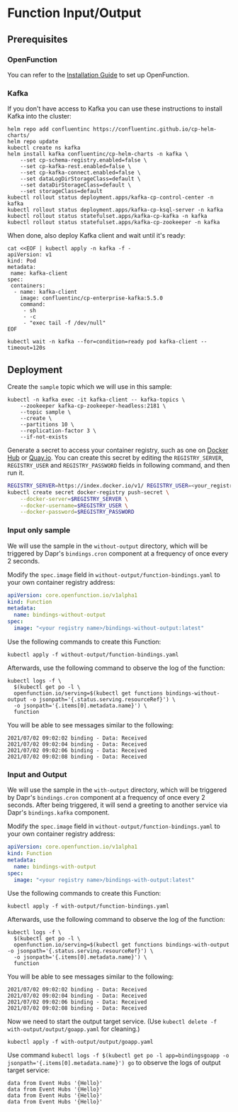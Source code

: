 # Function Input/Output

## Prerequisites

### OpenFunction

You can refer to the [Installation Guide](https://github.com/OpenFunction/OpenFunction#readme) to set up OpenFunction.

### Kafka

If you don't have access to Kafka you can use these instructions to install Kafka into the cluster:

```shell
helm repo add confluentinc https://confluentinc.github.io/cp-helm-charts/
helm repo update
kubectl create ns kafka
helm install kafka confluentinc/cp-helm-charts -n kafka \
    --set cp-schema-registry.enabled=false \
    --set cp-kafka-rest.enabled=false \
    --set cp-kafka-connect.enabled=false \
    --set dataLogDirStorageClass=default \
    --set dataDirStorageClass=default \
    --set storageClass=default
kubectl rollout status deployment.apps/kafka-cp-control-center -n kafka
kubectl rollout status deployment.apps/kafka-cp-ksql-server -n kafka
kubectl rollout status statefulset.apps/kafka-cp-kafka -n kafka
kubectl rollout status statefulset.apps/kafka-cp-zookeeper -n kafka
```

When done, also deploy Kafka client and wait until it's ready:

```shell
cat <<EOF | kubectl apply -n kafka -f -
apiVersion: v1
kind: Pod
metadata:
 name: kafka-client
spec:
 containers:
  - name: kafka-client
    image: confluentinc/cp-enterprise-kafka:5.5.0
    command:
     - sh
     - -c
     - "exec tail -f /dev/null"
EOF

kubectl wait -n kafka --for=condition=ready pod kafka-client --timeout=120s
```

## Deployment

Create the `sample` topic which we will use in this sample:

```shell
kubectl -n kafka exec -it kafka-client -- kafka-topics \
    --zookeeper kafka-cp-zookeeper-headless:2181 \
    --topic sample \
    --create \
    --partitions 10 \
    --replication-factor 3 \
    --if-not-exists
```

Generate a secret to access your container registry, such as one on [Docker Hub](https://hub.docker.com/) or [Quay.io](https://quay.io/).
You can create this secret by editing the ``REGISTRY_SERVER``, ``REGISTRY_USER`` and ``REGISTRY_PASSWORD`` fields in following command, and then run it.

  ```bash
  REGISTRY_SERVER=https://index.docker.io/v1/ REGISTRY_USER=<your_registry_user> REGISTRY_PASSWORD=<your_registry_password>
  kubectl create secret docker-registry push-secret \
      --docker-server=$REGISTRY_SERVER \
      --docker-username=$REGISTRY_USER \
      --docker-password=$REGISTRY_PASSWORD
  ```

### Input only sample

We will use the sample in the `without-output` directory, which will be triggered by Dapr's `bindings.cron` component at a frequency of once every 2 seconds.

Modify the `spec.image` field in `without-output/function-bindings.yaml` to your own container registry address:

```yaml
apiVersion: core.openfunction.io/v1alpha1
kind: Function
metadata:
  name: bindings-without-output
spec:
  image: "<your registry name>/bindings-without-output:latest"
```

Use the following commands to create this Function:

```shell
kubectl apply -f without-output/function-bindings.yaml
```

Afterwards, use the following command to observe the log of the function:

```shell
kubectl logs -f \
  $(kubectl get po -l \
  openfunction.io/serving=$(kubectl get functions bindings-without-output -o jsonpath='{.status.serving.resourceRef}') \
  -o jsonpath='{.items[0].metadata.name}') \
  function
```

You will be able to see messages similar to the following:

```shell
2021/07/02 09:02:02 binding - Data: Received
2021/07/02 09:02:04 binding - Data: Received
2021/07/02 09:02:06 binding - Data: Received
2021/07/02 09:02:08 binding - Data: Received
```

### Input and Output

We will use the sample in the `with-output` directory, which will be triggered by Dapr's `bindings.cron` component at a frequency of once every 2 seconds. After being triggered, it will send a greeting to another service via Dapr's `bindings.kafka` component. 

Modify the `spec.image` field in `without-output/function-bindings.yaml` to your own container registry address:

```yaml
apiVersion: core.openfunction.io/v1alpha1
kind: Function
metadata:
  name: bindings-with-output
spec:
  image: "<your registry name>/bindings-with-output:latest"
```

Use the following commands to create this Function:

```shell
kubectl apply -f with-output/function-bindings.yaml
```

Afterwards, use the following command to observe the log of the function:

```shell
kubectl logs -f \
  $(kubectl get po -l \
  openfunction.io/serving=$(kubectl get functions bindings-with-output -o jsonpath='{.status.serving.resourceRef}') \
  -o jsonpath='{.items[0].metadata.name}') \
  function
```

You will be able to see messages similar to the following:

```shell
2021/07/02 09:02:02 binding - Data: Received
2021/07/02 09:02:04 binding - Data: Received
2021/07/02 09:02:06 binding - Data: Received
2021/07/02 09:02:08 binding - Data: Received
```

Now we need to start the output target service. (Use `kubectl delete -f with-output/output/goapp.yaml` for cleaning.)

```shell
kubectl apply -f with-output/output/goapp.yaml
```

Use command `kubectl logs -f $(kubectl get po -l app=bindingsgoapp -o jsonpath='{.items[0].metadata.name}') go` to observe the logs of output target service:

```shell
data from Event Hubs '{Hello}'
data from Event Hubs '{Hello}'
data from Event Hubs '{Hello}'
data from Event Hubs '{Hello}'
```

